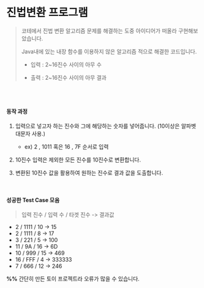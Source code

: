 # 진법변환 프로그램
> 코테에서 진법 변환 알고리즘 문제를 해결하는 도중 아이디어가 떠올라 구현해보았습니다. 
>
> Java내에 있는 내장 함수를 이용하지 않은 알고리즘 적으로 해결한 코드입니다. 
>
> - 입력 : 2~16진수 사이의 아무 수 
>
> - 출력 : 2~16진수 사이의 아무 결과 

<br/>

<br/>

#### 동작 과정

1. 입력으로 넣고자 하는 진수와 그에 해당하는 숫자를 넣어줍니다. (10이상은 알파벳 대문자 사용.)
   - ex) 2 , 1011 혹은 16 , 7F 순서로 입력 

2. 10진수 입력은 제외한 모든 진수를 10진수로 변환합니다. 
3. 변환된 10진수 값을 활용하여 원하는 진수로 결과 값을 도출합니다. 

<br/>

#### 성공한 Test Case 모음 

> 입력 진수 / 입력 수 / 타겟 진수 -> 결과값 

- 2 / 1111 / 10 -> 15
- 2 / 1111 / 8 -> 17
- 3 / 221 / 5 -> 100
- 11 / 9A / 16 -> 6D
- 10 / 999 / 15 -> 469
- 16 / FFF / 4 -> 333333
- 7 / 666 / 12 -> 246



**%%** 간단히 만든 토이 프로젝트라 오류가 많을 수 있습니다. 